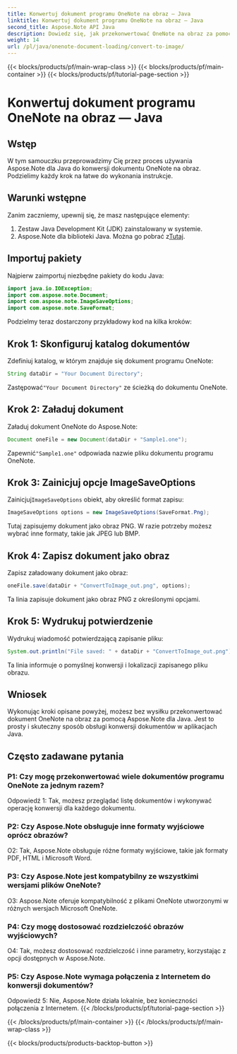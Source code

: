 ```yaml
---
title: Konwertuj dokument programu OneNote na obraz — Java
linktitle: Konwertuj dokument programu OneNote na obraz — Java
second_title: Aspose.Note API Java
description: Dowiedz się, jak przekonwertować OneNote na obraz za pomocą Aspose.Note dla Java. Wykonaj proste kroki, załaduj dokument, zainicjuj opcje i zapisz jako PNG.
weight: 14
url: /pl/java/onenote-document-loading/convert-to-image/
---
```


{{< blocks/products/pf/main-wrap-class >}}
{{< blocks/products/pf/main-container >}}
{{< blocks/products/pf/tutorial-page-section >}}

# Konwertuj dokument programu OneNote na obraz — Java

## Wstęp

W tym samouczku przeprowadzimy Cię przez proces używania Aspose.Note dla Java do konwersji dokumentu OneNote na obraz. Podzielimy każdy krok na łatwe do wykonania instrukcje.

## Warunki wstępne

Zanim zaczniemy, upewnij się, że masz następujące elementy:

1. Zestaw Java Development Kit (JDK) zainstalowany w systemie.
2.  Aspose.Note dla biblioteki Java. Można go pobrać z[Tutaj](https://releases.aspose.com/note/java/).

## Importuj pakiety

Najpierw zaimportuj niezbędne pakiety do kodu Java:

```java
import java.io.IOException;
import com.aspose.note.Document;
import com.aspose.note.ImageSaveOptions;
import com.aspose.note.SaveFormat;
```

Podzielmy teraz dostarczony przykładowy kod na kilka kroków:

## Krok 1: Skonfiguruj katalog dokumentów

Zdefiniuj katalog, w którym znajduje się dokument programu OneNote:

```java
String dataDir = "Your Document Directory";
```

 Zastępować`"Your Document Directory"` ze ścieżką do dokumentu OneNote.

## Krok 2: Załaduj dokument

Załaduj dokument OneNote do Aspose.Note:

```java
Document oneFile = new Document(dataDir + "Sample1.one");
```

 Zapewnić`"Sample1.one"` odpowiada nazwie pliku dokumentu programu OneNote.

## Krok 3: Zainicjuj opcje ImageSaveOptions

 Zainicjuj`ImageSaveOptions` obiekt, aby określić format zapisu:

```java
ImageSaveOptions options = new ImageSaveOptions(SaveFormat.Png);
```

Tutaj zapisujemy dokument jako obraz PNG. W razie potrzeby możesz wybrać inne formaty, takie jak JPEG lub BMP.

## Krok 4: Zapisz dokument jako obraz

Zapisz załadowany dokument jako obraz:

```java
oneFile.save(dataDir + "ConvertToImage_out.png", options);
```

Ta linia zapisuje dokument jako obraz PNG z określonymi opcjami.

## Krok 5: Wydrukuj potwierdzenie

Wydrukuj wiadomość potwierdzającą zapisanie pliku:

```java
System.out.println("File saved: " + dataDir + "ConvertToImage_out.png");
```

Ta linia informuje o pomyślnej konwersji i lokalizacji zapisanego pliku obrazu.

## Wniosek

Wykonując kroki opisane powyżej, możesz bez wysiłku przekonwertować dokument OneNote na obraz za pomocą Aspose.Note dla Java. Jest to prosty i skuteczny sposób obsługi konwersji dokumentów w aplikacjach Java.

## Często zadawane pytania

### P1: Czy mogę przekonwertować wiele dokumentów programu OneNote za jednym razem?

Odpowiedź 1: Tak, możesz przeglądać listę dokumentów i wykonywać operację konwersji dla każdego dokumentu.

### P2: Czy Aspose.Note obsługuje inne formaty wyjściowe oprócz obrazów?

O2: Tak, Aspose.Note obsługuje różne formaty wyjściowe, takie jak formaty PDF, HTML i Microsoft Word.

### P3: Czy Aspose.Note jest kompatybilny ze wszystkimi wersjami plików OneNote?

O3: Aspose.Note oferuje kompatybilność z plikami OneNote utworzonymi w różnych wersjach Microsoft OneNote.

### P4: Czy mogę dostosować rozdzielczość obrazów wyjściowych?

O4: Tak, możesz dostosować rozdzielczość i inne parametry, korzystając z opcji dostępnych w Aspose.Note.

### P5: Czy Aspose.Note wymaga połączenia z Internetem do konwersji dokumentów?

Odpowiedź 5: Nie, Aspose.Note działa lokalnie, bez konieczności połączenia z Internetem.
{{< /blocks/products/pf/tutorial-page-section >}}

{{< /blocks/products/pf/main-container >}}
{{< /blocks/products/pf/main-wrap-class >}}

{{< blocks/products/products-backtop-button >}}
